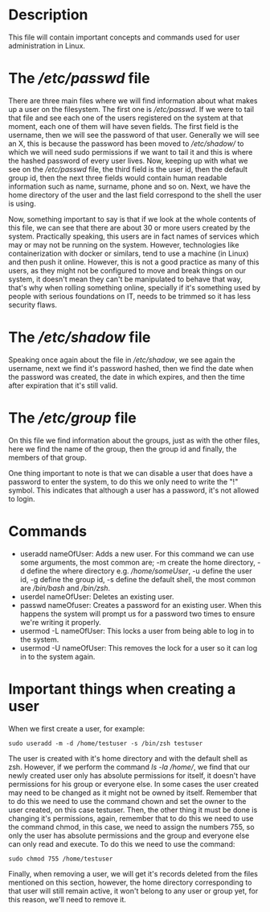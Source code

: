 
# Description

This file will contain important concepts and commands used for user 
administration in Linux.

# The */etc/passwd* file 

There are three main files where we will find information about what makes up a user on the filesystem. The first one is */etc/passwd*. If we were to tail that file and see each one of the users registered on the system at that moment, each
one of them will have seven fields. The first field is the username, then we
will see the password of that user. Generally we will see an X, this is because
the password has been moved to */etc/shadow/* to which we will need sudo 
permissions if we want to tail it and this is where the hashed password of
every user lives. Now, keeping up with what we see on the */etc/passwd* file, 
the third field is the user id, then the default group id, then the next three
fields would contain human readable information such as name, surname, phone 
and so on. Next, we have the home directory of the user and the last field 
correspond to the shell the user is using. 

Now, something important to say is that if we look at the whole contents of this
file, we can see that there are about 30 or more users created by the system. 
Practically speaking, this users are in fact names of services which may or may 
not be running on the system. However, technologies like containerization with
docker or similars, tend to use a machine (in Linux) and then push it online. 
However, this is not a good practice as many of this users, as they might not 
be configured to move and break things on our system, it doesn't mean they can't
be manipulated to behave that way, that's why when rolling something online,
specially if it's something used by people with serious foundations on IT, needs
to be trimmed so it has less security flaws.

# The */etc/shadow* file

Speaking once again about the file in */etc/shadow*, we see again the username,
next we find it's password hashed, then we find the date when the password was 
created, the date in which expires, and then the time after expiration that it's
still valid. 

# The */etc/group* file

On this file we find information about the groups, just as with the other 
files, here we find the name of the group, then the group id and finally, the
members of that group. 

One thing important to note is that we can disable a user that does have a 
password to enter the system, to do this we only need to write the "!" symbol.
This indicates that although a user has a password, it's not allowed to login.

# Commands

- useradd nameOfUser: Adds a new user. For this command we can use some 
                      arguments, the most common are; -m create the home
                      directory, -d define the where directory e.g. 
                      */home/someUser*, -u define the user id, -g define the 
                      group id, -s define the default shell, the most common
                      are */bin/bash* and */bin/zsh*. 
- userdel nameOfUser: Deletes an existing user.
- passwd nameOfuser: Creates a password for an existing user. When this happens
                     the system will prompt us for a password two times to 
                     ensure we're writing it properly.
- usermod -L nameOfUser: This locks a user from being able to log in to the 
                         system. 
- usermod -U nameOfUser: This removes the lock for a user so it can log in to
                         the system again.


# Important things when creating a user

When we first create a user, for example:

```
sudo useradd -m -d /home/testuser -s /bin/zsh testuser
```

The user is created with it's home directory and with the default shell as zsh.
However, if we perform the command *ls -la /home/*, we find that our newly 
created user only has absolute permissions for itself, it doesn't have 
permissions for his group or everyone else. In some cases the user created may 
need to be changed as it might not be owned by itself. Remember that to do this
we need to use the command chown and set the owner to the user created, on this
case testuser. Then, the other thing it must be done is changing it's
permissions, again, remember that to do this we need to use the command chmod, 
in this case, we need to assign the numbers 755, so only the user has absolute
permissions and the group and everyone else can only read and execute. To do 
this we need to use the command:

```
sudo chmod 755 /home/testuser
```

Finally, when removing a user, we will get it's records deleted from the files
mentioned on this section, however, the home directory corresponding to that
user will still remain active, it won't belong to any user or group yet, for 
this reason, we'll need to remove it. 


